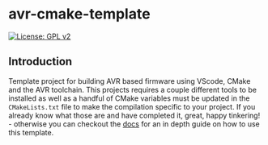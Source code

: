 # avr-cmake-template
[![License: GPL v2](https://img.shields.io/badge/License-GPL_v2-blue.svg)](https://www.gnu.org/licenses/old-licenses/gpl-2.0.en.html)

## Introduction
Template project for building AVR based firmware using VScode, CMake and the AVR toolchain. This projects requires a couple different tools to be installed as well as a handful of CMake variables must be updated in the ```CMakeLists.txt``` file to make the compilation specific to your project. If you already know what those are and have completed it, great, happy tinkering! - otherwise you can checkout the [docs](https://greatlakesdev.io/docs/avr-cmake-template) for an in depth guide on how to use this template.

